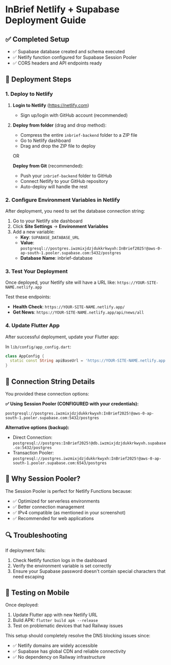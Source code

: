 # InBrief Netlify + Supabase Deployment Guide

## ✅ Completed Setup
- ✅ Supabase database created and schema executed
- ✅ Netlify function configured for Supabase Session Pooler
- ✅ CORS headers and API endpoints ready

## 🚀 Deployment Steps

### 1. Deploy to Netlify

1. **Login to Netlify** (https://netlify.com)
   - Sign up/login with GitHub account (recommended)

2. **Deploy from folder** (drag and drop method):
   - Compress the entire `inbrief-backend` folder to a ZIP file
   - Go to Netlify dashboard
   - Drag and drop the ZIP file to deploy
   
   OR
   
   **Deploy from Git** (recommended):
   - Push your `inbrief-backend` folder to GitHub
   - Connect Netlify to your GitHub repository
   - Auto-deploy will handle the rest

### 2. Configure Environment Variables in Netlify

After deployment, you need to set the database connection string:

1. Go to your Netlify site dashboard
2. Click **Site Settings** → **Environment Variables**
3. Add a new variable:
   - **Key**: `SUPABASE_DATABASE_URL`
   - **Value**: `postgresql://postgres.iwzmixjdzjdukkrkwyxh:InBrief2025!@aws-0-ap-south-1.pooler.supabase.com:5432/postgres`
   - **Database Name**: inbrief-database

### 3. Test Your Deployment

Once deployed, your Netlify site will have a URL like: `https://YOUR-SITE-NAME.netlify.app`

Test these endpoints:
- **Health Check**: `https://YOUR-SITE-NAME.netlify.app/`
- **Get News**: `https://YOUR-SITE-NAME.netlify.app/api/news/all`

### 4. Update Flutter App

After successful deployment, update your Flutter app:

In `lib/config/app_config.dart`:
```dart
class AppConfig {
  static const String apiBaseUrl = 'https://YOUR-SITE-NAME.netlify.app';
}
```

## 🔧 Connection String Details

You provided these connection options:

**✅ Using Session Pooler (CONFIGURED with your credentials):**
```
postgresql://postgres.iwzmixjdzjdukkrkwyxh:InBrief2025!@aws-0-ap-south-1.pooler.supabase.com:5432/postgres
```

**Alternative options (backup):**
- Direct Connection: `postgresql://postgres:InBrief2025!@db.iwzmixjdzjdukkrkwyxh.supabase.co:5432/postgres`
- Transaction Pooler: `postgresql://postgres.iwzmixjdzjdukkrkwyxh:InBrief2025!@aws-0-ap-south-1.pooler.supabase.com:6543/postgres`

## 🎯 Why Session Pooler?

The Session Pooler is perfect for Netlify Functions because:
- ✅ Optimized for serverless environments
- ✅ Better connection management
- ✅ IPv4 compatible (as mentioned in your screenshot)
- ✅ Recommended for web applications

## 🔍 Troubleshooting

If deployment fails:
1. Check Netlify function logs in the dashboard
2. Verify the environment variable is set correctly
3. Ensure your Supabase password doesn't contain special characters that need escaping

## 📱 Testing on Mobile

Once deployed:
1. Update Flutter app with new Netlify URL
2. Build APK: `flutter build apk --release`
3. Test on problematic devices that had Railway issues

This setup should completely resolve the DNS blocking issues since:
- ✅ Netlify domains are widely accessible
- ✅ Supabase has global CDN and reliable connectivity
- ✅ No dependency on Railway infrastructure
